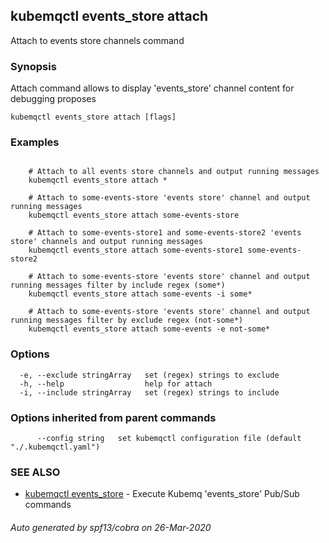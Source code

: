## kubemqctl events_store attach

Attach to events store channels command

### Synopsis

Attach command allows to display 'events_store' channel content for debugging proposes

```
kubemqctl events_store attach [flags]
```

### Examples

```

	# Attach to all events store channels and output running messages
	kubemqctl events_store attach *
	
	# Attach to some-events-store 'events store' channel and output running messages
	kubemqctl events_store attach some-events-store

	# Attach to some-events-store1 and some-events-store2 'events store' channels and output running messages
	kubemqctl events_store attach some-events-store1 some-events-store2 

	# Attach to some-events-store 'events store' channel and output running messages filter by include regex (some*)
	kubemqctl events_store attach some-events -i some*

	# Attach to some-events-store 'events store' channel and output running messages filter by exclude regex (not-some*)
	kubemqctl events_store attach some-events -e not-some*

```

### Options

```
  -e, --exclude stringArray   set (regex) strings to exclude
  -h, --help                  help for attach
  -i, --include stringArray   set (regex) strings to include
```

### Options inherited from parent commands

```
      --config string   set kubemqctl configuration file (default "./.kubemqctl.yaml")
```

### SEE ALSO

* [kubemqctl events_store](kubemqctl_events_store.md)	 - Execute Kubemq 'events_store' Pub/Sub commands

###### Auto generated by spf13/cobra on 26-Mar-2020
